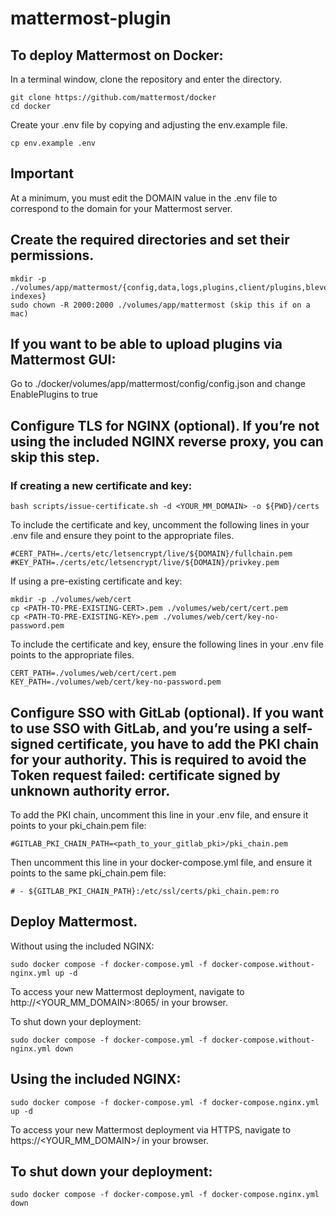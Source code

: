 # mattermost-plugin

## To deploy Mattermost on Docker:

In a terminal window, clone the repository and enter the directory.
```
git clone https://github.com/mattermost/docker
cd docker
```

Create your .env file by copying and adjusting the env.example file.
```
cp env.example .env
```

## Important

At a minimum, you must edit the DOMAIN value in the .env file to correspond to the domain for your Mattermost server.

## Create the required directories and set their permissions.
```
mkdir -p ./volumes/app/mattermost/{config,data,logs,plugins,client/plugins,bleve-indexes}
sudo chown -R 2000:2000 ./volumes/app/mattermost (skip this if on a mac)
```

## If you want to be able to upload plugins via Mattermost GUI:

Go to ./docker/volumes/app/mattermost/config/config.json and change EnablePlugins to true

## Configure TLS for NGINX (optional). If you’re not using the included NGINX reverse proxy, you can skip this step.

### If creating a new certificate and key:
```
bash scripts/issue-certificate.sh -d <YOUR_MM_DOMAIN> -o ${PWD}/certs
```
To include the certificate and key, uncomment the following lines in your .env file and ensure they point to the appropriate files.
```
#CERT_PATH=./certs/etc/letsencrypt/live/${DOMAIN}/fullchain.pem
#KEY_PATH=./certs/etc/letsencrypt/live/${DOMAIN}/privkey.pem
```
If using a pre-existing certificate and key:
```
mkdir -p ./volumes/web/cert
cp <PATH-TO-PRE-EXISTING-CERT>.pem ./volumes/web/cert/cert.pem
cp <PATH-TO-PRE-EXISTING-KEY>.pem ./volumes/web/cert/key-no-password.pem
```
To include the certificate and key, ensure the following lines in your .env file points to the appropriate files.
```
CERT_PATH=./volumes/web/cert/cert.pem
KEY_PATH=./volumes/web/cert/key-no-password.pem
```
## Configure SSO with GitLab (optional). If you want to use SSO with GitLab, and you’re using a self-signed certificate, you have to add the PKI chain for your authority. This is required to avoid the Token request failed: certificate signed by unknown authority error.

To add the PKI chain, uncomment this line in your .env file, and ensure it points to your pki_chain.pem file:
```
#GITLAB_PKI_CHAIN_PATH=<path_to_your_gitlab_pki>/pki_chain.pem
```
Then uncomment this line in your docker-compose.yml file, and ensure it points to the same pki_chain.pem file:
```
# - ${GITLAB_PKI_CHAIN_PATH}:/etc/ssl/certs/pki_chain.pem:ro
```
## Deploy Mattermost.

Without using the included NGINX:
```
sudo docker compose -f docker-compose.yml -f docker-compose.without-nginx.yml up -d
```
To access your new Mattermost deployment, navigate to http://<YOUR_MM_DOMAIN>:8065/ in your browser.

To shut down your deployment:
```
sudo docker compose -f docker-compose.yml -f docker-compose.without-nginx.yml down
```
## Using the included NGINX:
```
sudo docker compose -f docker-compose.yml -f docker-compose.nginx.yml up -d
```
To access your new Mattermost deployment via HTTPS, navigate to https://<YOUR_MM_DOMAIN>/ in your browser.

## To shut down your deployment:
```
sudo docker compose -f docker-compose.yml -f docker-compose.nginx.yml down
```
